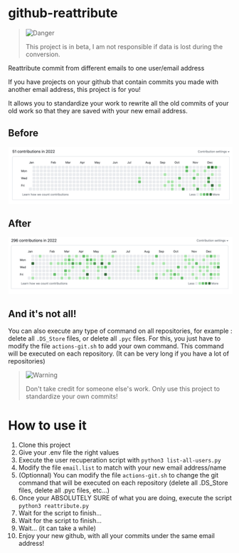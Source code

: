 # github-reattribute
> <picture>
>   <source media="(prefers-color-scheme: light)" srcset="https://raw.githubusercontent.com/Mqxx/GitHub-Markdown/main/blockquotes/badge/light-theme/danger.svg">
>   <img alt="Danger" src="https://raw.githubusercontent.com/Mqxx/GitHub-Markdown/main/blockquotes/badge/dark-theme/danger.svg">
> </picture><br>
>
> This project is in beta, I am not responsible if data is lost during the conversion.

Reattribute commit from different emails to one user/email address

If you have projects on your github that contain commits you made with another email address, this project is for you!

It allows you to standardize your work to rewrite all the old commits of your old work so that they are saved with your new email address.

## Before

<img src="img/before.png" alt="before" style="zoom:50%;" />

## After

<img src="img/after.png" alt="after" style="zoom:50%;" />

## And it's not all!
You can also execute any type of command on all repositories, for example : delete all `.DS_Store` files, or delete all `.pyc` files.
For this, you just have to modify the file `actions-git.sh` to add your own command. This command will be executed on each repository. (It can be very long if you have a lot of repositories)

> <picture>
>   <source media="(prefers-color-scheme: light)" srcset="https://raw.githubusercontent.com/Mqxx/GitHub-Markdown/main/blockquotes/badge/light-theme/warning.svg">
>   <img alt="Warning" src="https://raw.githubusercontent.com/Mqxx/GitHub-Markdown/main/blockquotes/badge/dark-theme/warning.svg">
> </picture><br>
>
> Don't take credit for someone else's work. Only use this project to standardize your own commits!


# How to use it
1. Clone this project
2. Give your .env file the right values
3. Execute the user recuperation script with `python3 list-all-users.py`
4. Modify the file `email.list` to match with your new email address/name
5. (Optionnal) You can modify the file `actions-git.sh` to change the git command that will be executed on each repository (delete all .DS_Store files, delete all .pyc files, etc...)
6. Once your ABSOLUTELY SURE of what you are doing, execute the script `python3 reattribute.py`
7. Wait for the script to finish...
8. Wait for the script to finish...
9. Wait... (it can take a while)
10. Enjoy your new github, with all your commits under the same email address!
